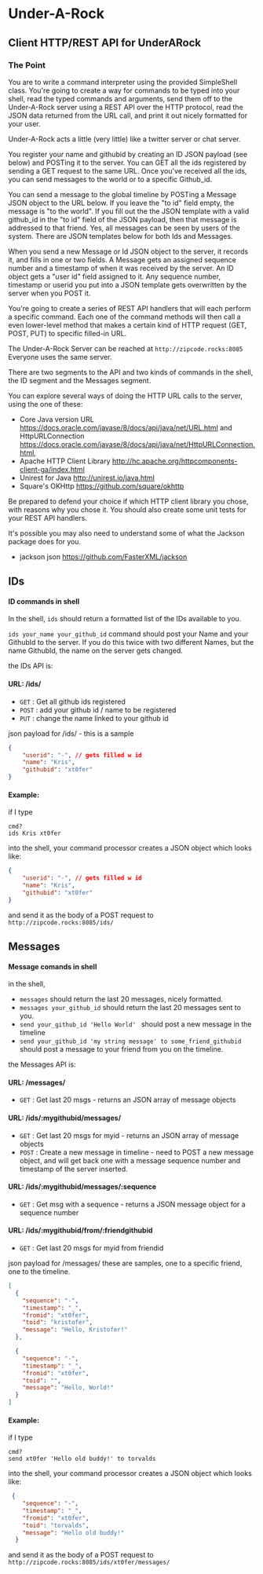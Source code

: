 # Under-A-Rock

## Client HTTP/REST API for UnderARock


### The Point

You are to write a command interpreter using the provided SimpleShell class. You're going to create a way for 
commands to be typed into your shell, read the typed commands and arguments, send them off to the Under-A-Rock 
server using a REST API over the HTTP protocol, read the JSON data returned from the URL call, and print it out 
nicely formatted for your user. 

Under-A-Rock acts a little (very little) like a twitter server or chat server. 

You register your name and githubid by creating an ID JSON payload (see below) and POSTing it to the server. You can GET 
all the ids registered by sending a GET request to the same URL. Once you've received all the ids, you can send
messages to the world or to a specific Github_id.

You 
can send a message to the global timeline by POSTing a Message JSON object to the URL below.
If you leave the "to id" field empty, the message is "to the world". If you fill out the the JSON template with
a valid github_id in the "to id" field of the JSON payload, then that message is addressed to that friend. Yes, all 
messages can be seen by users of the system. There are JSON templates below for both Ids and Messages.

When you send a new Message or Id JSON object to the server, it records it, and fills in one or two fields. 
A Message gets an assigned sequence number and a timestamp of when it was received by the server. An ID
object gets a "user id" field assigned to it.
Any sequence number, timestamp or userid you put into a JSON template
gets overwritten by the server when you POST it. 

You're going to create a series of REST API handlers that will each perform a 
specific command. Each one of the command methods will then call a even lower-level method that makes a certain kind
of HTTP request (GET, POST, PUT) to specific filled-in URL.

The Under-A-Rock Server can be reached at `http://zipcode.rocks:8085` Everyone uses the same server. 

There are two segments to the API and two kinds of commands in the shell, the ID segment and the Messages segment.


You can explore several ways of doing the HTTP URL calls to the server, using the one of these:
* Core Java version 
URL https://docs.oracle.com/javase/8/docs/api/java/net/URL.html and 
HttpURLConnection https://docs.oracle.com/javase/8/docs/api/java/net/HttpURLConnection.html, 
* Apache HTTP Client Library http://hc.apache.org/httpcomponents-client-ga/index.html
* Unirest for Java http://unirest.io/java.html
* Square's OKHttp https://github.com/square/okhttp

Be prepared to defend your choice if which HTTP client library you chose, with reasons why you chose it.
You should also create some unit tests for your REST API handlers.

It's possible you may also need to understand some of what the Jackson package does for you. 
* jackson json https://github.com/FasterXML/jackson

## IDs

#### ID commands in shell
In the shell, 
`ids` should return a formatted list of the IDs available to you.

`ids your_name your_github_id` command should post your Name and your GithubId to the server.
If you do this twice with two different Names, but the name GithubId, the name on the server gets changed.

the IDs API is:

#### URL: /ids/
* `GET` : Get all github ids registered
* `POST` : add your github id / name to be registered
* `PUT` : change the name linked to your github id

json payload for /ids/ - this is a sample
```json
{
    "userid": "-", // gets filled w id
    "name": "Kris",
    "githubid": "xt0fer"
}
```
 
 #### Example: 
 
 if I type 
 ```aidl
cmd?
 ids Kris xt0fer
```
  into the shell, your command processor creates a JSON object which looks like:
 ```json
 {
     "userid": "-", // gets filled w id
     "name": "Kris",
     "githubid": "xt0fer"
 }
 ```
and send it as the body of a POST request to  `http://zipcode.rocks:8085/ids/`

 
## Messages

#### Message comands in shell

in the shell, 
* `messages` should return the last 20 messages, nicely formatted.
* `messages your_github_id` should return the last 20 messages sent to you.
* `send your_github_id 'Hello World' ` should post a new message in the timeline
* `send your_github_id 'my string message' to some_friend_githubid` should post a message to your friend from you on the timeline.

the Messages API is:

#### URL: /messages/
* `GET` : Get last 20 msgs - returns an JSON array of message objects

#### URL: /ids/:mygithubid/messages/
* `GET` : Get last 20 msgs for myid  - returns an JSON array of message objects
* `POST` : Create a new message in timeline - need to POST a new message object, and will get back one with a message sequence number and timestamp of the server inserted.

#### URL: /ids/:mygithubid/messages/:sequence
* `GET` : Get msg with a sequence  - returns a JSON message object for a sequence number

#### URL: /ids/:mygithubid/from/:friendgithubid
* `GET` : Get last 20 msgs for myid from friendid

json payload for /messages/ these are samples, one to a specific friend, one to the timeline.
```json
[
  {
    "sequence": "-",
    "timestamp": "_",
    "fromid": "xt0fer",
    "toid": "kristofer",
    "message": "Hello, Kristofer!"
  },

  {
    "sequence": "-",
    "timestamp": "_",
    "fromid": "xt0fer",
    "toid": "",
    "message": "Hello, World!"
  }
]
```

#### Example: 
 
 if I type 
 ```aidl
cmd?
send xt0fer 'Hello old buddy!' to torvalds
```
  into the shell, your command processor creates a JSON object which looks like:
 ```json
  {
     "sequence": "-",
     "timestamp": "_",
     "fromid": "xt0fer",
     "toid": "torvalds",
     "message": "Hello old buddy!"
   }
 ```
and send it as the body of a POST request to  `http://zipcode.rocks:8085/ids/xt0fer/messages/`



